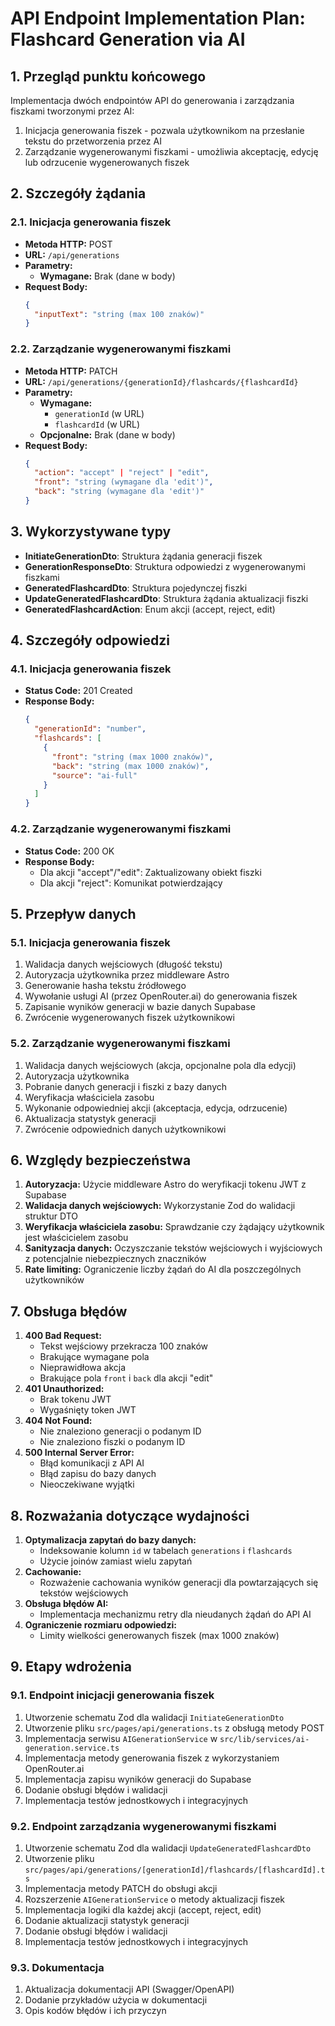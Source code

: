 # API Endpoint Implementation Plan: Flashcard Generation via AI

## 1. Przegląd punktu końcowego
Implementacja dwóch endpointów API do generowania i zarządzania fiszkami tworzonymi przez AI:
1. Inicjacja generowania fiszek - pozwala użytkownikom na przesłanie tekstu do przetworzenia przez AI
2. Zarządzanie wygenerowanymi fiszkami - umożliwia akceptację, edycję lub odrzucenie wygenerowanych fiszek

## 2. Szczegóły żądania

### 2.1. Inicjacja generowania fiszek
- **Metoda HTTP:** POST
- **URL:** `/api/generations`
- **Parametry:**
  - **Wymagane:** Brak (dane w body)
- **Request Body:**
  ```json
  {
    "inputText": "string (max 100 znaków)"
  }
  ```

### 2.2. Zarządzanie wygenerowanymi fiszkami
- **Metoda HTTP:** PATCH
- **URL:** `/api/generations/{generationId}/flashcards/{flashcardId}`
- **Parametry:**
  - **Wymagane:** 
    - `generationId` (w URL)
    - `flashcardId` (w URL)
  - **Opcjonalne:** Brak (dane w body)
- **Request Body:**
  ```json
  {
    "action": "accept" | "reject" | "edit",
    "front": "string (wymagane dla 'edit')",
    "back": "string (wymagane dla 'edit')"
  }
  ```

## 3. Wykorzystywane typy
- **InitiateGenerationDto**: Struktura żądania generacji fiszek
- **GenerationResponseDto**: Struktura odpowiedzi z wygenerowanymi fiszkami
- **GeneratedFlashcardDto**: Struktura pojedynczej fiszki
- **UpdateGeneratedFlashcardDto**: Struktura żądania aktualizacji fiszki
- **GeneratedFlashcardAction**: Enum akcji (accept, reject, edit)

## 4. Szczegóły odpowiedzi

### 4.1. Inicjacja generowania fiszek
- **Status Code:** 201 Created
- **Response Body:**
  ```json
  {
    "generationId": "number",
    "flashcards": [
      {
        "front": "string (max 1000 znaków)",
        "back": "string (max 1000 znaków)",
        "source": "ai-full"
      }
    ]
  }
  ```

### 4.2. Zarządzanie wygenerowanymi fiszkami
- **Status Code:** 200 OK
- **Response Body:** 
  - Dla akcji "accept"/"edit": Zaktualizowany obiekt fiszki
  - Dla akcji "reject": Komunikat potwierdzający

## 5. Przepływ danych

### 5.1. Inicjacja generowania fiszek
1. Walidacja danych wejściowych (długość tekstu)
2. Autoryzacja użytkownika przez middleware Astro
3. Generowanie hasha tekstu źródłowego
4. Wywołanie usługi AI (przez OpenRouter.ai) do generowania fiszek
5. Zapisanie wyników generacji w bazie danych Supabase
6. Zwrócenie wygenerowanych fiszek użytkownikowi

### 5.2. Zarządzanie wygenerowanymi fiszkami
1. Walidacja danych wejściowych (akcja, opcjonalne pola dla edycji)
2. Autoryzacja użytkownika
3. Pobranie danych generacji i fiszki z bazy danych
4. Weryfikacja właściciela zasobu
5. Wykonanie odpowiedniej akcji (akceptacja, edycja, odrzucenie)
6. Aktualizacja statystyk generacji
7. Zwrócenie odpowiednich danych użytkownikowi

## 6. Względy bezpieczeństwa
1. **Autoryzacja:** Użycie middleware Astro do weryfikacji tokenu JWT z Supabase
2. **Walidacja danych wejściowych:** Wykorzystanie Zod do walidacji struktur DTO
3. **Weryfikacja właściciela zasobu:** Sprawdzanie czy żądający użytkownik jest właścicielem zasobu
4. **Sanityzacja danych:** Oczyszczanie tekstów wejściowych i wyjściowych z potencjalnie niebezpiecznych znaczników
5. **Rate limiting:** Ograniczenie liczby żądań do AI dla poszczególnych użytkowników

## 7. Obsługa błędów
1. **400 Bad Request:**
   - Tekst wejściowy przekracza 100 znaków
   - Brakujące wymagane pola
   - Nieprawidłowa akcja
   - Brakujące pola `front` i `back` dla akcji "edit"
2. **401 Unauthorized:**
   - Brak tokenu JWT
   - Wygaśnięty token JWT
3. **404 Not Found:**
   - Nie znaleziono generacji o podanym ID
   - Nie znaleziono fiszki o podanym ID
4. **500 Internal Server Error:**
   - Błąd komunikacji z API AI
   - Błąd zapisu do bazy danych
   - Nieoczekiwane wyjątki

## 8. Rozważania dotyczące wydajności
1. **Optymalizacja zapytań do bazy danych:**
   - Indeksowanie kolumn `id` w tabelach `generations` i `flashcards`
   - Użycie joinów zamiast wielu zapytań
2. **Cachowanie:**
   - Rozważenie cachowania wyników generacji dla powtarzających się tekstów wejściowych
3. **Obsługa błędów AI:**
   - Implementacja mechanizmu retry dla nieudanych żądań do API AI
4. **Ograniczenie rozmiaru odpowiedzi:**
   - Limity wielkości generowanych fiszek (max 1000 znaków)

## 9. Etapy wdrożenia

### 9.1. Endpoint inicjacji generowania fiszek
1. Utworzenie schematu Zod dla walidacji `InitiateGenerationDto`
2. Utworzenie pliku `src/pages/api/generations.ts` z obsługą metody POST
3. Implementacja serwisu `AIGenerationService` w `src/lib/services/ai-generation.service.ts`
4. Implementacja metody generowania fiszek z wykorzystaniem OpenRouter.ai
5. Implementacja zapisu wyników generacji do Supabase
6. Dodanie obsługi błędów i walidacji
7. Implementacja testów jednostkowych i integracyjnych

### 9.2. Endpoint zarządzania wygenerowanymi fiszkami
1. Utworzenie schematu Zod dla walidacji `UpdateGeneratedFlashcardDto`
2. Utworzenie pliku `src/pages/api/generations/[generationId]/flashcards/[flashcardId].ts`
3. Implementacja metody PATCH do obsługi akcji
4. Rozszerzenie `AIGenerationService` o metody aktualizacji fiszek
5. Implementacja logiki dla każdej akcji (accept, reject, edit)
6. Dodanie aktualizacji statystyk generacji
7. Dodanie obsługi błędów i walidacji
8. Implementacja testów jednostkowych i integracyjnych

### 9.3. Dokumentacja
1. Aktualizacja dokumentacji API (Swagger/OpenAPI)
2. Dodanie przykładów użycia w dokumentacji
3. Opis kodów błędów i ich przyczyn 